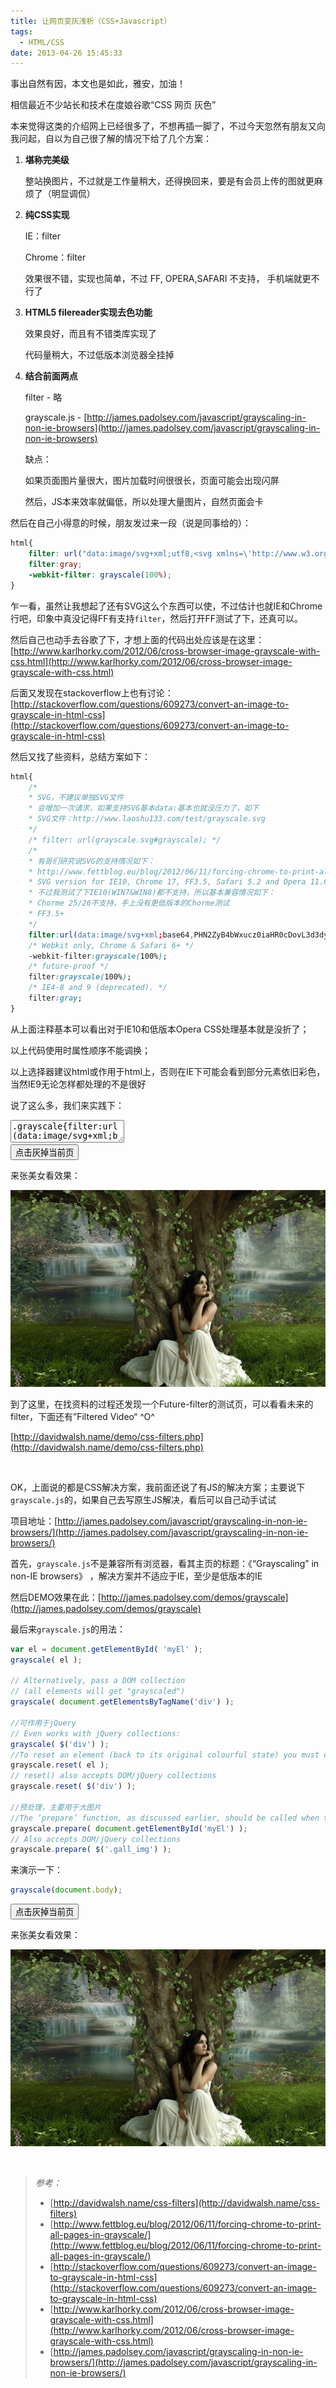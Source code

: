 ```yaml
---
title: 让网页变灰浅析（CSS+Javascript）
tags:
  - HTML/CSS
date: 2013-04-26 15:45:33
---
```


<style type="text/css">.log_item br{ display:none;}</style>

事出自然有因，本文也是如此，雅安，加油！

相信最近不少站长和技术在度娘谷歌“CSS 网页 灰色”

本来觉得这类的介绍网上已经很多了，不想再插一脚了，不过今天忽然有朋友又向我问起，自以为自己很了解的情况下给了几个方案：

1.  **堪称完美级**

    整站换图片，不过就是工作量稍大，还得换回来，要是有会员上传的图就更麻烦了（明显调侃）

2.  **纯CSS实现**

    IE：filter

    Chrome：filter

    效果很不错，实现也简单，不过 FF, OPERA,SAFARI 不支持， 手机端就更不行了
3.  **HTML5 filereader实现去色功能**

    效果良好，而且有不错类库实现了

    代码量稍大，不过低版本浏览器全挂掉
4.  **结合前面两点**

    filter - 略

    grayscale.js - [http://james.padolsey.com/javascript/grayscaling-in-non-ie-browsers](http://james.padolsey.com/javascript/grayscaling-in-non-ie-browsers)

    缺点：

    如果页面图片量很大，图片加载时间很很长，页面可能会出现闪屏

    然后，JS本来效率就偏低，所以处理大量图片，自然页面会卡

然后在自己小得意的时候，朋友发过来一段（说是同事给的）：
```css
html{
    filter: url("data:image/svg+xml;utf8,<svg xmlns=\'http://www.w3.org/2000/svg\'><filter id=\'grayscale\'><feColorMatrix type=\'matrix\' values=\'0.3333 0.3333 0.3333 0 0 0.3333 0.3333 0.3333 0 0 0.3333 0.3333 0.3333 0 0 0 0 0 1 0\'/></filter></svg>#grayscale");
    filter:gray;
    -webkit-filter: grayscale(100%);
}
```

乍一看，虽然让我想起了还有SVG这么个东西可以使，不过估计也就IE和Chrome行吧，印象中真没记得FF有支持`filter`，然后打开FF测试了下，还真可以。

然后自己也动手去谷歌了下，才想上面的代码出处应该是在这里：[http://www.karlhorky.com/2012/06/cross-browser-image-grayscale-with-css.html](http://www.karlhorky.com/2012/06/cross-browser-image-grayscale-with-css.html)

后面又发现在stackoverflow上也有讨论：[http://stackoverflow.com/questions/609273/convert-an-image-to-grayscale-in-html-css](http://stackoverflow.com/questions/609273/convert-an-image-to-grayscale-in-html-css)

然后又找了些资料，总结方案如下：
```css
html{
	/*
	* SVG，不建议单独SVG文件
	* 会增加一次请求，如果支持SVG基本data:基本也就没压力了，如下
	* SVG文件：http://www.laoshu133.com/test/grayscale.svg
	*/
	/* filter: url(grayscale.svg#grayscale); */
	/*
	* 有哥们研究说SVG的支持情况如下：
	* http://www.fettblog.eu/blog/2012/06/11/forcing-chrome-to-print-all-pages-in-grayscale/
	* SVG version for IE10, Chrome 17, FF3.5, Safari 5.2 and Opera 11.6 -- does not, need to be prefixed. See below
	* 不过我测试了下IE10(WIN7&WIN8)都不支持，所以基本兼容情况如下：
	* Chorme 25/26不支持，手上没有更低版本的Chorme测试
	* FF3.5+
	*/
	filter:url(data:image/svg+xml;base64,PHN2ZyB4bWxucz0iaHR0cDovL3d3dy53My5vcmcvMjAwMC9zdmciPjxmaWx0ZXIgaWQ9ImdyYXlzY2FsZSI+PGZlQ29sb3JNYXRyaXggdHlwZT0ibWF0cml4IiB2YWx1ZXM9IjAuMzMzMyAwLjMzMzMgMC4zMzMzIDAgMCAwLjMzMzMgMC4zMzMzIDAuMzMzMyAwIDAgMC4zMzMzIDAuMzMzMyAwLjMzMzMgMCAwIDAgMCAwIDEgMCIvPjwvZmlsdGVyPjwvc3ZnPg==#grayscale);
	/* Webkit only, Chrome & Safari 6+ */
	-webkit-filter:grayscale(100%);
	/* future-proof */
	filter:grayscale(100%);
	/* IE4-8 and 9 (deprecated). */
	filter:gray;
}
```

从上面注释基本可以看出对于IE10和低版本Opera CSS处理基本就是没折了；

以上代码使用时属性顺序不能调换；

以上选择器建议html或作用于html上，否则在IE下可能会看到部分元素依旧彩色，当然IE9无论怎样都处理的不是很好

说了这么多，我们来实践下：
<div id="demo_code_grayscale_css" class="demo_code"><textarea id="demo_code_txt">.grayscale{filter:url(data:image/svg+xml;base64,PHN2ZyB4bWxucz0iaHR0cDovL3d3dy53My5vcmcvMjAwMC9zdmciPjxmaWx0ZXIgaWQ9ImdyYXlzY2FsZSI+PGZlQ29sb3JNYXRyaXggdHlwZT0ibWF0cml4IiB2YWx1ZXM9IjAuMzMzMyAwLjMzMzMgMC4zMzMzIDAgMCAwLjMzMzMgMC4zMzMzIDAuMzMzMyAwIDAgMC4zMzMzIDAuMzMzMyAwLjMzMzMgMCAwIDAgMCAwIDEgMCIvPjwvZmlsdGVyPjwvc3ZnPg==#grayscale);-webkit-filter:grayscale(100%);filter:grayscale(100%);filter:gray}</textarea>
<div class="demo_btns">	<button class="run">点击灰掉当前页</button>
</div>
<script type="text/javascript">jQuery(function($){var style,garyed=false,docElem=$('html'),shell=$('#demo_code_grayscale_css');shell.find('button.run').bind('click',function(){if(!style){var css=shell.find('textarea').val();style=document.createElement('style');style.type='text/css';if(style.styleSheet){style.styleSheet.cssText=css;}else{style.innerHTML=css;}$('head').prepend(style);}if(!garyed){docElem.addClass('grayscale');this.innerHTML='恢复当前页面';}else{docElem.removeClass('grayscale');this.innerHTML='灰掉当前页';}garyed=!garyed;});});</script>
</div>

来张美女看效果：

![3D Girl](/upload/3d_girl.jpg)

到了这里，在找资料的过程还发现一个Future-filter的测试页，可以看看未来的filter，下面还有”Filtered Video“ ^O^

[http://davidwalsh.name/demo/css-filters.php](http://davidwalsh.name/demo/css-filters.php)

&nbsp;

OK，上面说的都是CSS解决方案，我前面还说了有JS的解决方案；主要说下`grayscale.js`的，如果自己去写原生JS解决，看后可以自己动手试试

项目地址：[http://james.padolsey.com/javascript/grayscaling-in-non-ie-browsers/](http://james.padolsey.com/javascript/grayscaling-in-non-ie-browsers/)

首先，`grayscale.js`不是兼容所有浏览器，看其主页的标题：《“Grayscaling” in non-IE browsers》 ，解决方案并不适应于IE，至少是低版本的IE

然后DEMO效果在此：[http://james.padolsey.com/demos/grayscale](http://james.padolsey.com/demos/grayscale)

最后来`grayscale.js`的用法：
```javascript
var el = document.getElementById( 'myEl' );
grayscale( el );

// Alternatively, pass a DOM collection
// (all elements will get "grayscaled")
grayscale( document.getElementsByTagName('div') );

//可作用于jQuery
// Even works with jQuery collections:
grayscale( $('div') );
//To reset an element (back to its original colourful state) you must call grayscale.reset() and pass whatever elements you want reset:
grayscale.reset( el );
// reset() also accepts DOM/jQuery collections
grayscale.reset( $('div') );

//预处理，主要用于大图片
//The ‘prepare’ function, as discussed earlier, should be called when there’s a large image to process or even if there are several smaller images. Be aware that larger images will take quite a while to process (just a 300×300 PNG takes about 3 seconds in ‘prepare’ mode).
grayscale.prepare( document.getElementById('myEl') );
// Also accepts DOM/jQuery collections
grayscale.prepare( $('.gall_img') );
```

来演示一下：
```javascript
grayscale(document.body);
```
<div id="demo_code_grayscale_js" class="demo_code"><div class="demo_btns">	<button class="run">点击灰掉当前页</button>
</div><script type="text/javascript" src="/Lab/js/grayscale/grayscale.js"></script>
<script type="text/javascript">jQuery(function($){var garyed=false,shell=$('#demo_code_grayscale_js');shell.find('button.run').bind('click',function(){if(!garyed){grayscale(document.body);this.innerHTML='恢复当前页面';}else{grayscale.reset(document.body);this.innerHTML='灰掉当前页';}garyed=!garyed;});});</script>
</div>

来张美女看效果：

![3D Girl](/upload/3d_girl.jpg)

&nbsp;
> _参考：_
>
> *   [http://davidwalsh.name/css-filters](http://davidwalsh.name/css-filters)
> *   [http://www.fettblog.eu/blog/2012/06/11/forcing-chrome-to-print-all-pages-in-grayscale/](http://www.fettblog.eu/blog/2012/06/11/forcing-chrome-to-print-all-pages-in-grayscale/)
> *   [http://stackoverflow.com/questions/609273/convert-an-image-to-grayscale-in-html-css](http://stackoverflow.com/questions/609273/convert-an-image-to-grayscale-in-html-css)
> *   [http://www.karlhorky.com/2012/06/cross-browser-image-grayscale-with-css.html](http://www.karlhorky.com/2012/06/cross-browser-image-grayscale-with-css.html)
> *   [http://james.padolsey.com/javascript/grayscaling-in-non-ie-browsers/](http://james.padolsey.com/javascript/grayscaling-in-non-ie-browsers/)